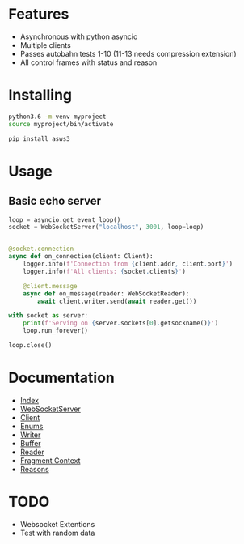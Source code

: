 # Features
- Asynchronous with python asyncio
- Multiple clients
- Passes autobahn tests 1-10 (11-13 needs compression extension)
- All control frames with status and reason

# Installing
```bash
python3.6 -m venv myproject
source myproject/bin/activate

pip install asws3
```

# Usage
## Basic echo server
```python
loop = asyncio.get_event_loop()
socket = WebSocketServer("localhost", 3001, loop=loop)


@socket.connection
async def on_connection(client: Client):
    logger.info(f'Connection from {client.addr, client.port}')
    logger.info(f'All clients: {socket.clients}')

    @client.message
    async def on_message(reader: WebSocketReader):
        await client.writer.send(await reader.get())

with socket as server:
    print(f'Serving on {server.sockets[0].getsockname()}')
    loop.run_forever()

loop.close()
```

# Documentation
- [Index](https://regiontog.github.io/asws-pages/)
- [WebSocketServer](https://regiontog.github.io/asws-pages/modules/server.html)
- [Client](https://regiontog.github.io/asws-pages/modules/client.html)
- [Enums](https://regiontog.github.io/asws-pages/modules/enums.html)
- [Writer](https://regiontog.github.io/asws-pages/modules/writer.html)
- [Buffer](https://regiontog.github.io/asws-pages/modules/buffer.html)
- [Reader](https://regiontog.github.io/asws-pages/modules/reader.html)
- [Fragment Context](https://regiontog.github.io/asws-pages/modules/fragment.html)
- [Reasons](https://regiontog.github.io/asws-pages/modules/reason.html)

# TODO
- Websocket Extentions
- Test with random data
